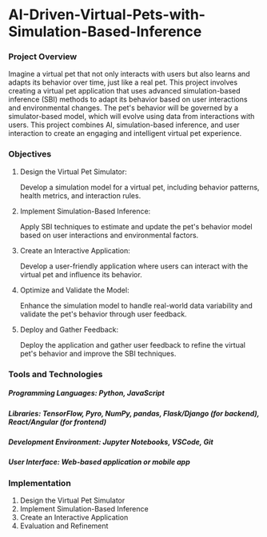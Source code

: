 # AI-Driven-Virtual-Pets-with-Simulation-Based-Inference

### Project Overview
Imagine a virtual pet that not only interacts with users but also learns and adapts its behavior over time, just like a real pet. This project involves creating a virtual pet application that uses advanced simulation-based inference (SBI) methods to adapt its behavior based on user interactions and environmental changes. The pet's behavior will be governed by a simulator-based model, which will evolve using data from interactions with users. This project combines AI, simulation-based inference, and user interaction to create an engaging and intelligent virtual pet experience.

### Objectives
1. Design the Virtual Pet Simulator:

    Develop a simulation model for a virtual pet, including behavior patterns, health metrics, and interaction rules.
2. Implement Simulation-Based Inference:

    Apply SBI techniques to estimate and update the pet's behavior model based on user interactions and environmental factors.
3. Create an Interactive Application:

    Develop a user-friendly application where users can interact with the virtual pet and influence its behavior.
4. Optimize and Validate the Model:

    Enhance the simulation model to handle real-world data variability and validate the pet's behavior through user feedback.
5. Deploy and Gather Feedback:

    Deploy the application and gather user feedback to refine the virtual pet's behavior and improve the SBI techniques.
### Tools and Technologies
##### Programming Languages: Python, JavaScript
##### Libraries: TensorFlow, Pyro, NumPy, pandas, Flask/Django (for backend), React/Angular (for frontend)
##### Development Environment: Jupyter Notebooks, VSCode, Git
##### User Interface: Web-based application or mobile app


### Implementation
1. Design the Virtual Pet Simulator
2. Implement Simulation-Based Inference
3. Create an Interactive Application
4. Evaluation and Refinement
